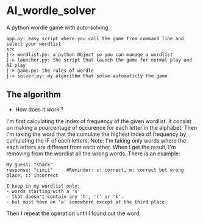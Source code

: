 # AI_wordle_solver

A python wordle game with auto-solving

```
app.py: easy script where you call the game from command line and select your wordlist 
src
|-> wordlist.py: a python Object so you can manage a wordlist
|-> launcher.py: the script that launch the game for normal play and AI play
|-> game.py: the rules of wordle 
|-> solver.py: my algorithm that solve automaticly the game
```


## The algorithm

- How does it work ?

I'm first calculating the index of frequency of the given wordlist. It consist on making a pourcentage of occurence for each letter in the alphabet.
Then I'm taking the word that the cumulate the highest index of frequency by cumulating the IF of each letters. Note: I'm taking only words where the each letters are different from each other.
When I get the result, I'm removing from the wordlist all the wrong words. There is an example:

```
My guess: "shark"
response: "cimii"     #Reminder: c: correct, m: correct but wrong place, i: incorrect

I keep in my wordlist only:
- words starting with a 's'
- that doesn't contain any 'h', 'r' or 'k'.
- but must have an 'a' somewhere except at the third place
```

Then I repeat the operation until I found out the word.
